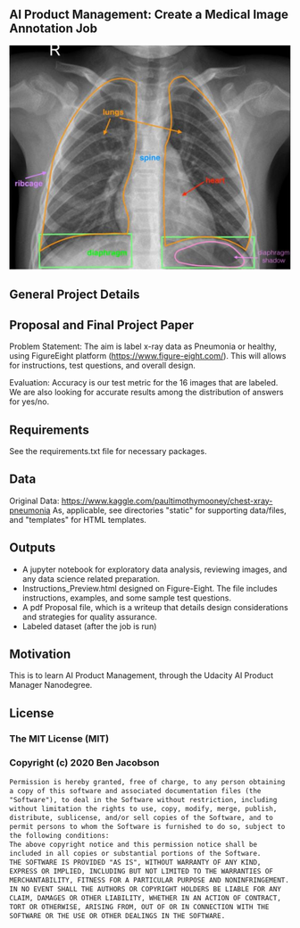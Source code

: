 ﻿[//]: # (Image References)

[image1]: ./static/images/xray.JPG "Labeled Healthy Chest Xray"

## AI Product Management: Create a Medical Image Annotation Job

![Labeled Healthy Chest Xray][image1]


## General Project Details

## Proposal and Final Project Paper

Problem Statement: The aim is label x-ray data as Pneumonia or healthy, using FigureEight platform (https://www.figure-eight.com/). This will allows for instructions, test questions, and overall design.

Evaluation: Accuracy is our test metric for the 16 images that are labeled. We are also looking for accurate results among the distribution of answers for yes/no.

## Requirements
See the requirements.txt file for necessary packages. 

## Data
Original Data: https://www.kaggle.com/paultimothymooney/chest-xray-pneumonia
As, applicable, see directories "static" for supporting data/files, and "templates" for HTML templates.

## Outputs
- A jupyter notebook for exploratory data analysis, reviewing images, and any data science related preparation.
- Instructions_Preview.html designed on Figure-Eight. The file includes instructions, examples, and some sample test questions.
- A pdf Proposal file, which is a writeup that details design considerations and strategies for quality assurance.
- Labeled dataset (after the job is run)

## Motivation

This is to learn AI Product Management, through the Udacity AI Product Manager Nanodegree. 

## License
### The MIT License (MIT)
### Copyright (c) 2020 Ben Jacobson
```
Permission is hereby granted, free of charge, to any person obtaining a copy of this software and associated documentation files (the "Software"), to deal in the Software without restriction, including without limitation the rights to use, copy, modify, merge, publish, distribute, sublicense, and/or sell copies of the Software, and to permit persons to whom the Software is furnished to do so, subject to the following conditions:
The above copyright notice and this permission notice shall be included in all copies or substantial portions of the Software.
THE SOFTWARE IS PROVIDED "AS IS", WITHOUT WARRANTY OF ANY KIND, EXPRESS OR IMPLIED, INCLUDING BUT NOT LIMITED TO THE WARRANTIES OF MERCHANTABILITY, FITNESS FOR A PARTICULAR PURPOSE AND NONINFRINGEMENT. IN NO EVENT SHALL THE AUTHORS OR COPYRIGHT HOLDERS BE LIABLE FOR ANY CLAIM, DAMAGES OR OTHER LIABILITY, WHETHER IN AN ACTION OF CONTRACT, TORT OR OTHERWISE, ARISING FROM, OUT OF OR IN CONNECTION WITH THE SOFTWARE OR THE USE OR OTHER DEALINGS IN THE SOFTWARE.
```